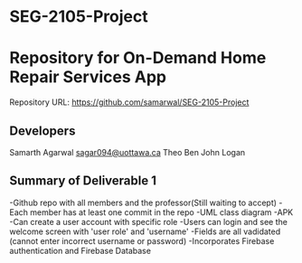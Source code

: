 # SEG-2105-Project

Repository for On-Demand Home Repair Services App
=================================================

Repository URL:
https://github.com/samarwal/SEG-2105-Project

Developers
----------

Samarth Agarwal <sagar094@uottawa.ca>
Theo
Ben
John
Logan



Summary of Deliverable 1
------------------------

-Github repo with all members and the professor(Still waiting to accept)
-Each member has at least one commit in the repo
-UML class diagram
-APK
-Can create a user account with specific role
-Users can login and see the welcome screen with 'user role' and 'username'
-Fields are all vadidated (cannot enter incorrect username or password)
-Incorporates Firebase authentication and Firebase Database
